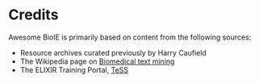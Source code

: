 # Credits

Awesome BioIE is primarily based on content from the following sources:

- Resource archives curated previously by Harry Caufield
- The Wikipedia page on [Biomedical text mining](https://en.wikipedia.org/wiki/Biomedical_text_mining)
- The ELIXIR Training Portal, [TeSS](https://www.bits.vib.be/training-list/111-bits/training/previous-trainings/183-text-mining)
